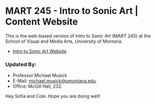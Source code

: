 # MART 245 - Intro to Sonic Art | Content Website

This is the web-based version of Intro to Sonic Art (MART 245) at the School of Visual and Media Arts, University of Montana.



- [Intro to Sonic Art Website](https://montana-media-arts.github.io/intro-to-sonic-arts)


### Updated By:

- Professor Michael Musick
- E-Mail: [michael.musick@umontana.edu](mailto:michael.musick@umontana.edu).
- Office: McGill Hall, 232.


Hey Sofia and Cole. Hope you are doing well!
